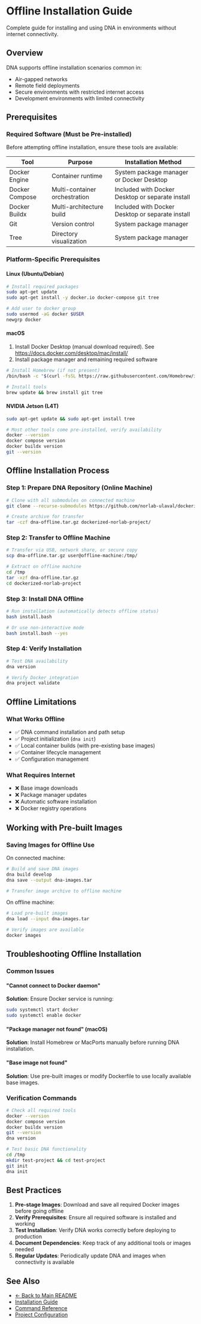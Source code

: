 # Offline Installation Guide

Complete guide for installing and using DNA in environments without internet connectivity.

## Overview

DNA supports offline installation scenarios common in:
- Air-gapped networks
- Remote field deployments  
- Secure environments with restricted internet access
- Development environments with limited connectivity

## Prerequisites

### Required Software (Must be Pre-installed)

Before attempting offline installation, ensure these tools are available:

| Tool           | Purpose | Installation Method |
|----------------|---------|-------------------|
| Docker Engine  | Container runtime | System package manager or Docker Desktop |
| Docker Compose | Multi-container orchestration | Included with Docker Desktop or separate install |
| Docker Buildx  | Multi-architecture build | Included with Docker Desktop or separate install |
| Git            | Version control | System package manager |
| Tree           | Directory visualization | System package manager |

### Platform-Specific Prerequisites

#### Linux (Ubuntu/Debian)
```bash
# Install required packages
sudo apt-get update
sudo apt-get install -y docker.io docker-compose git tree

# Add user to docker group
sudo usermod -aG docker $USER
newgrp docker
```

#### macOS

1. Install Docker Desktop (manual download required).
See https://docs.docker.com/desktop/mac/install/
2. Install package manager and remaining required software
```bash
# Install Homebrew (if not present)
/bin/bash -c "$(curl -fsSL https://raw.githubusercontent.com/Homebrew/install/HEAD/install.sh)"

# Install tools
brew update && brew install git tree
```

#### NVIDIA Jetson (L4T)
```bash
sudo apt-get update && sudo apt-get install tree

# Most other tools come pre-installed, verify availability
docker --version
docker compose version
docker buildx version
git --version
```

## Offline Installation Process

### Step 1: Prepare DNA Repository (Online Machine)

```bash
# Clone with all submodules on connected machine
git clone --recurse-submodules https://github.com/norlab-ulaval/dockerized-norlab-project.git

# Create archive for transfer
tar -czf dna-offline.tar.gz dockerized-norlab-project/
```

### Step 2: Transfer to Offline Machine

```bash
# Transfer via USB, network share, or secure copy
scp dna-offline.tar.gz user@offline-machine:/tmp/

# Extract on offline machine
cd /tmp
tar -xzf dna-offline.tar.gz
cd dockerized-norlab-project
```

### Step 3: Install DNA Offline

```bash
# Run installation (automatically detects offline status)
bash install.bash

# Or use non-interactive mode
bash install.bash --yes
```

### Step 4: Verify Installation

```bash
# Test DNA availability
dna version

# Verify Docker integration
dna project validate
```

## Offline Limitations

### What Works Offline
- ✅ DNA command installation and path setup
- ✅ Project initialization (`dna init`)
- ✅ Local container builds (with pre-existing base images)
- ✅ Container lifecycle management
- ✅ Configuration management

### What Requires Internet
- ❌ Base image downloads
- ❌ Package manager updates
- ❌ Automatic software installation
- ❌ Docker registry operations

## Working with Pre-built Images

### Saving Images for Offline Use

On connected machine:
```bash
# Build and save DNA images
dna build develop
dna save --output dna-images.tar

# Transfer image archive to offline machine
```

On offline machine:
```bash
# Load pre-built images
dna load --input dna-images.tar

# Verify images are available
docker images
```

## Troubleshooting Offline Installation

### Common Issues

#### "Cannot connect to Docker daemon"
**Solution**: Ensure Docker service is running:
```bash
sudo systemctl start docker
sudo systemctl enable docker
```

#### "Package manager not found" (macOS)
**Solution**: Install Homebrew or MacPorts manually before running DNA installation.

#### "Base image not found"
**Solution**: Use pre-built images or modify Dockerfile to use locally available base images.

### Verification Commands

```bash
# Check all required tools
docker --version
docker compose version
docker buildx version  
git --version
dna version

# Test basic DNA functionality
cd /tmp
mkdir test-project && cd test-project
git init
dna init
```

## Best Practices

1. **Pre-stage Images**: Download and save all required Docker images before going offline
2. **Verify Prerequisites**: Ensure all required software is installed and working
3. **Test Installation**: Verify DNA works correctly before deploying to production
4. **Document Dependencies**: Keep track of any additional tools or images needed
5. **Regular Updates**: Periodically update DNA and images when connectivity is available

## See Also

- [← Back to Main README](../README.md)
- [Installation Guide](install.md)
- [Command Reference](dna.md)
- [Project Configuration](project_initialization_and_configuration.md)
